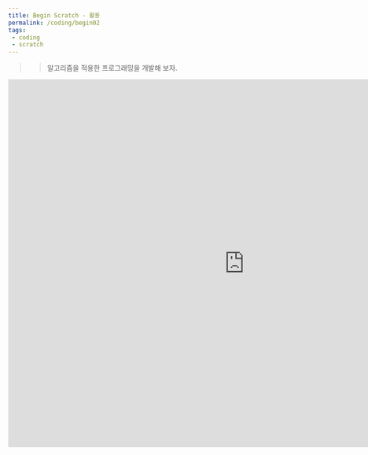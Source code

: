 ```yaml
---
title: Begin Scratch - 활용
permalink: /coding/begin02
tags: 
 - coding
 - scratch
---
```


>> 알고리즘을 적용한 프로그래밍을 개발해 보자.

<div class="if-container">
<iframe src="https://docs.google.com/presentation/d/e/2PACX-1vTZ9rJQRrwOSOL4d-Fe0b0uiyn8Tg5qz1XXa8diMSF-fbjnEGGktLEJYpQk9DEvJUDNniBRmG3PuCMc/embed?start=false&loop=false&delayms=10000" frameborder="0" width="960" height="749" class="if-video" allowfullscreen="true" mozallowfullscreen="true" webkitallowfullscreen="true"></iframe>
</div>